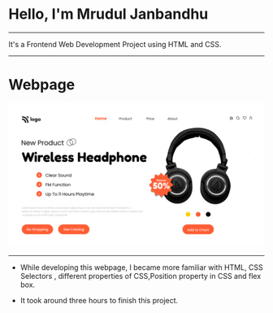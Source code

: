 # Hello, I'm Mrudul Janbandhu
- - -
It's a Frontend Web Development Project using HTML and CSS.
- - -

# Webpage



![](./images/7.png)


- - -


- While developing this webpage, I became more familiar with HTML, CSS Selectors , different properties of CSS,Position property in CSS and flex box.

- It took around three hours to finish this project.